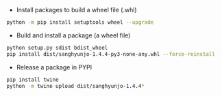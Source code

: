 - Install packages to build a wheel file (.whl)
```bash
python -m pip install setuptools wheel --upgrade
```

- Build and install a package (a wheel file)
```bash
python setup.py sdist bdist_wheel
pip install dist/sanghyunjo-1.4.4-py3-none-any.whl --force-reinstall
```

- Release a package in PYPI
```bash
pip install twine
python -m twine upload dist/sanghyunjo-1.4.4*
```